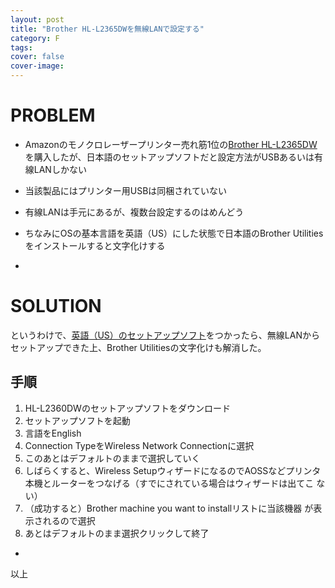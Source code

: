 ```yaml
---
layout: post
title: "Brother HL-L2365DWを無線LANで設定する"
category: F
tags:
cover: false
cover-image:
---
```


# PROBLEM

- Amazonのモノクロレーザープリンター売れ筋1位の[Brother HL-L2365DW](https://www.amazon.co.jp/gp/product/B00NSFP1FS)を購入したが、日本語のセットアップソフトだと設定方法がUSBあるいは有線LANしかない
- 当該製品にはプリンター用USBは同梱されていない
- 有線LANは手元にあるが、複数台設定するのはめんどう
- ちなみにOSの基本言語を英語（US）にした状態で日本語のBrother Utilitiesをインストールすると文字化けする

-

# SOLUTION

というわけで、[英語（US）のセットアップソフト](http://support.brother.com/g/b/downloadtop.aspx?c=us&lang=en&prod=hll2360dw_us)をつかったら、無線LANからセットアップできた上、Brother Utilitiesの文字化けも解消した。

## 手順

1. HL-L2360DWのセットアップソフトをダウンロード
2. セットアップソフトを起動
3. 言語をEnglish
4. Connection TypeをWireless Network Connectionに選択
5. このあとはデフォルトのままで選択していく
10. しばらくすると、Wireless SetupウィザードになるのでAOSSなどプリンタ
    本機とルーターをつなげる（すでにされている場合はウィザードは出てこ
    ない）
11. （成功すると）Brother machine you want to installリストに当該機器
    が表示されるので選択
12. あとはデフォルトのまま選択クリックして終了

-

以上
